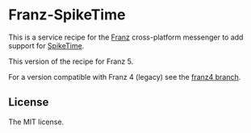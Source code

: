 # Franz-SpikeTime

This is a service recipe for the [Franz](https://meetfranz.com/) cross-platform messenger to add support for [SpikeTime](https://www.spiketime.net).

This version of the recipe for Franz 5.

For a version compatible with Franz 4 (legacy) see the [franz4 branch](https://github.com/foss-haas/franz-spiketime/tree/franz4).

## License

The MIT license.

